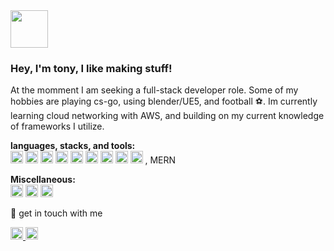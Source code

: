<img height="60" src="https://user-images.githubusercontent.com/94813546/177244924-c900a7b6-16b0-4721-9486-9ce0c9650a39.gif"> 
  
### Hey, I'm tony, I like making stuff! 

At the momment I am seeking a full-stack developer role. Some of my hobbies are playing cs-go, using blender/UE5, and football ⚽. Im currently learning cloud networking with AWS, and building on my current knowledge of frameworks I utilize.

**languages, stacks, and tools:** <br />
<code><img height="20" src="https://user-images.githubusercontent.com/94813546/177240704-062f31a7-ccc9-4d2d-8b4d-20f26c2fdd1f.svg"></code>
<code><img height="20" src="https://user-images.githubusercontent.com/94813546/177241402-3cc27f5f-72fc-4a1c-b19b-418dc83d5167.svg"></code>
<code><img height="20" src="https://user-images.githubusercontent.com/94813546/177241025-dffe0c09-cdd6-4fdc-821b-bb319dc2c1ff.svg"></code>
<code><img height="20" src="https://user-images.githubusercontent.com/94813546/177241881-eea685cf-251d-42ef-966a-e254daf543e9.svg"></code>
<code><img height="20" src="https://user-images.githubusercontent.com/94813546/177241135-3402743d-ab1b-4f46-a0da-7884f22ca72c.svg"></code>
<code><img height="20" src="https://user-images.githubusercontent.com/94813546/177241661-eeffa610-2b4c-48bb-9dbc-197bed5a3804.svg"></code>
<code><img height="20" src="https://user-images.githubusercontent.com/94813546/177241434-c47bdc43-b48b-4cfe-985b-031f32377184.svg"></code>
<code><img height="20" src="https://user-images.githubusercontent.com/94813546/177241497-be7a1afc-a811-4640-b070-514edb200493.svg"></code>
<code><img height="20" src="https://user-images.githubusercontent.com/94813546/177241528-4b89f78d-589d-44af-bf8d-ecc13f890508.svg"></code>
, MERN

**Miscellaneous:** <br />
<code><img height="20" src="https://user-images.githubusercontent.com/94813546/177242437-7d58ede0-dc4a-412d-8492-49e05f0c21f3.svg"></code>
<code><img height="20" src="https://user-images.githubusercontent.com/94813546/177242439-d77d5031-0ccc-44c1-ac95-15673b5f40a6.svg"></code>
<code><img height="20" src="https://user-images.githubusercontent.com/94813546/177242547-58e1c825-41e3-4078-834a-fdb273b50bdf.svg"></code>







 💬 get in touch with me <br />
 
<a href="https://discordapp.com/users/Tony_A#6525"> 
<img height="20" src="https://user-images.githubusercontent.com/94813546/177243472-101069d4-5805-4c3e-ae73-669f432b9223.svg">
</a>
<a href="https://www.linkedin.com/in/tony-avis-16791a16b/">
<img height="20" src="https://user-images.githubusercontent.com/94813546/177243487-6856584c-05c5-4e38-b3dc-6984b7f57e56.svg">
</a>

